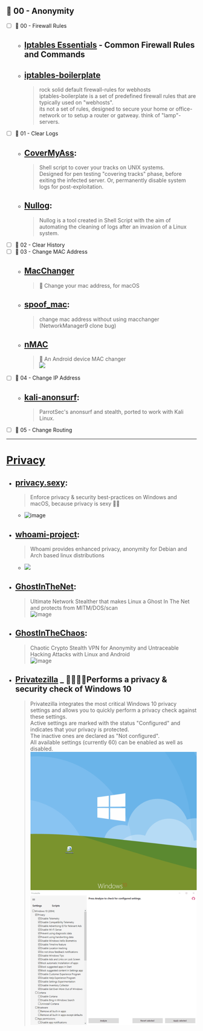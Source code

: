## 🔸 00 - Anonymity
  - [ ] 🔸 00 - Firewall Rules
    - ## [Iptables Essentials](https://github.com/trimstray/iptables-essentials) - Common Firewall Rules and Commands
    - ## [iptables-boilerplate](https://github.com/bmaeser/iptables-boilerplate) 
      > rock solid default firewall-rules for webhosts <br>
      > iptables-boilerplate is a set of predefined firewall rules that are typically used on "webhosts". <br>
      > its not a set of rules, designed to secure your home or office-network or to setup a router or gatweay. think of "lamp"-servers.
  - [ ] 🔸 01 - Clear Logs
      - ## [CoverMyAss](https://github.com/sundowndev/covermyass): 
        > Shell script to cover your tracks on UNIX systems. <br> Designed for pen testing "covering tracks" phase, before exiting the infected server. Or, permanently disable system logs for post-exploitation.
      - ## [Nullog](https://github.com/MrEmpy/Nullog): 
        > Nullog is a tool created in Shell Script with the aim of automating the cleaning of logs after an invasion of a Linux system.
  - [ ] 🔸 02 - Clear History
  - [ ] 🔸 03 - Change MAC Address
    - ## [MacChanger](https://github.com/shilch/macchanger)
      >  Change your mac address, for macOS
    - ## [spoof_mac](https://github.com/r00t-3xp10it/spoof_mac):
      > change mac address without using macchanger (NetworkManager9 clone bug)
    - ## [nMAC](https://github.com/ViRb3/nMAC) 
      > 📱 An Android device MAC changer <br>
      > ![](https://camo.githubusercontent.com/61e3f281c6b985684215d901c09b5a1f38d123eee16f7b0816576fbac7a55493/68747470733a2f2f692e696d6775722e636f6d2f517a66526632482e706e67) 
  - [ ] 🔸 04 - Change IP Address
    - ## [kali-anonsurf](https://github.com/Und3rf10w/kali-anonsurf): 
      > ParrotSec's anonsurf and stealth, ported to work with Kali Linux.
  - [ ] 🔸 05 - Change Routing    

---

# [Privacy](./Privacy)
  - ## [privacy.sexy](https://github.com/undergroundwires/privacy.sexy): 
    > Enforce privacy & security best-practices on Windows and macOS, because privacy is sexy 🍑🍆
      - ![image](https://user-images.githubusercontent.com/51442719/173209053-0826e8cc-2c15-4a03-8176-301781cf1744.png)

  - ## [whoami-project](https://github.com/owerdogan/whoami-project): 
    > Whoami provides enhanced privacy, anonymity for Debian and Arch based linux distributions
      - ![](https://user-images.githubusercontent.com/59175356/124754970-cc8d4c80-def8-11eb-8606-02c6cdd7f5a2.gif)

  - ## [GhostInTheNet](https://github.com/cryptolok/GhostInTheNet):
    > Ultimate Network Stealther that makes Linux a Ghost In The Net and protects from MITM/DOS/scan <br>
    > ![image](https://user-images.githubusercontent.com/51442719/173354119-b9ba0b55-9d37-4ff6-8f78-02cedd4aa8a0.png)

  - ## [GhostInTheChaos](https://github.com/cryptolok/GhostInTheChaos):
    > Chaotic Crypto Stealth VPN for Anonymity and Untraceable Hacking Attacks with Linux and Android <br>
    > ![image](https://user-images.githubusercontent.com/51442719/173354473-6c56ff32-a76d-4224-b3d4-d60b14eb8313.png)

  - ## [Privatezilla](https://github.com/builtbybel/privatezilla) _ 👀👮🐢🔥Performs a privacy & security check of Windows 10
    > Privatezilla integrates the most critical Windows 10 privacy settings and allows you to quickly perform a privacy check against these settings. <br>
    >  Active settings are marked with the status "Configured" and indicates that your privacy is protected. <br>
    >  The inactive ones are declared as "Not configured". <br>
    >  All available settings (currently 60) can be enabled as well as disabled.
    >  ![](https://github.com/builtbybel/privatezilla/raw/master/assets/intro.gif) <br>
    >  ![](https://github.com/builtbybel/privatezilla/raw/master/assets/community-pkg.gif)

  
 


 
   
